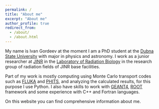 ```yaml
---
permalink: /
title: "About me"
excerpt: "About me"
author_profile: true
redirect_from: 
  - /about/
  - /about.html
---
```


My name is Ivan Gordeev at the moment I am a PhD student at the [Dubna State
University](https://int.uni-dubna.ru/) with major in physics and astronomy.
I work as a junior researcher at [JINR](http://www.jinr.ru/main-en/)
in the [Laboratory of Radiation Biology](http://lrb.jinr.ru/index.php/en/) in
the research group of radiation fields of JINR base facilities.

Part of my work is mostly computing using Monte Carlo transport codes such as [FLUKA](https://fluka.cern/home)
and [PHITS](https://phits.jaea.go.jp/), and analyzing the calculated results,
for this purpose I use Python. I also have skills to work with
[GEANT4](https://geant4.web.cern.ch/node/1), [ROOT](https://root.cern/) framework
and some experience with C++ and Fortran languages.

On this website you can find comprehensive information about me.
